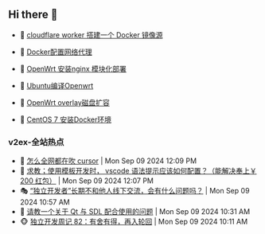 ## Hi there 👋

<!--
**dkyg666/dkyg666** is a ✨ _special_ ✨ repository because its `README.md` (this file) appears on your GitHub profile.

Here are some ideas to get you started:

- 🔭 I’m currently working on ...
- 🌱 I’m currently learning ...
- 👯 I’m looking to collaborate on ...
- 🤔 I’m looking for help with ...
- 💬 Ask me about ...
- 📫 How to reach me: ...
- 😄 Pronouns: ...
- ⚡ Fun fact: ...
-->

<!-- BLOG-POST-LIST:START -->
- 🦩 [cloudflare worker 搭建一个 Docker 镜像源](http://blog.1996099.xyz/archives/cloudflare-worker-da-jian-yi-ge-docker-jing-xiang-zhan) 

- 🚦 [Docker配置网络代理](http://blog.1996099.xyz/archives/dockerpei-zhi-wang-luo-dai-li) 

- 🫶 [OpenWrt 安装nginx 模块化部署](http://blog.1996099.xyz/archives/openwrt-an-zhuang-nginx-mo-kuai-hua-bu-shu) 

- 🦄 [Ubuntu编译Openwrt](http://blog.1996099.xyz/archives/ubuntuzi-bian-yi-openwrt) 

- 🐻 [OpenWrt overlay磁盘扩容](http://blog.1996099.xyz/archives/openwrt-overlay) 

- 🤖 [CentOS 7 安装Docker环境](http://blog.1996099.xyz/archives/centos-docker) 
<!-- BLOG-POST-LIST:END -->

### v2ex-全站热点
<!-- v2ex:START -->
- 🥸 [怎么全网都在吹 cursor](https://www.v2ex.com/t/1071424#reply10) | Mon Sep 09 2024 12:09 PM
- 🤗 [求教；使用模板开发时， vscode 语法提示应该如何配置？（能解决奉上￥ 200 红包）](https://www.v2ex.com/t/1071423#reply2) | Mon Sep 09 2024 12:07 PM
- 🎭 [“独立开发者”长期不和他人线下交流，会有什么问题吗？](https://www.v2ex.com/t/1071413#reply9) | Mon Sep 09 2024 10:57 AM
- 🥷 [请教一个关于 Qt 与 SDL 配合使用的问题](https://www.v2ex.com/t/1071404#reply3) | Mon Sep 09 2024 10:31 AM
- 🐵 [独立开发周记 82：有舍有得，再入轮回](https://www.v2ex.com/t/1071401#reply0) | Mon Sep 09 2024 10:11 AM<!-- v2ex:END -->

